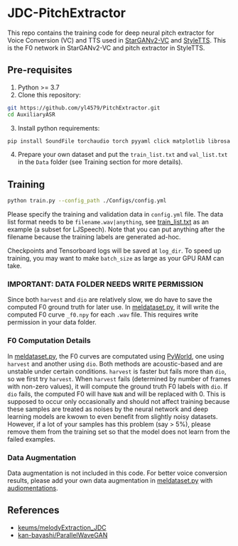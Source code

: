 # JDC-PitchExtractor
This repo contains the training code for deep neural pitch extractor for Voice Conversion (VC) and TTS used in [StarGANv2-VC](https://github.com/yl4579/StarGANv2-VC) and [StyleTTS](https://github.com/yl4579/StyleTTS). This is the F0 network in StarGANv2-VC and pitch extractor in StyleTTS. 

## Pre-requisites
1. Python >= 3.7
2. Clone this repository:
```bash
git https://github.com/yl4579/PitchExtractor.git
cd AuxiliaryASR
```
3. Install python requirements: 
```bash
pip install SoundFile torchaudio torch pyyaml click matplotlib librosa pyworld
```
4. Prepare your own dataset and put the `train_list.txt` and `val_list.txt` in the `Data` folder (see Training section for more details).

## Training
```bash
python train.py --config_path ./Configs/config.yml
```
Please specify the training and validation data in `config.yml` file. The data list format needs to be `filename.wav|anything`, see [train_list.txt](https://github.com/yl4579/StarGANv2-VC/blob/main/Data/train_list.txt) as an example (a subset for LJSpeech). Note that you can put anything after the filename because the training labels are generated ad-hoc.

Checkpoints and Tensorboard logs will be saved at `log_dir`. To speed up training, you may want to make `batch_size` as large as your GPU RAM can take. 

### IMPORTANT: DATA FOLDER NEEDS WRITE PERMISSION
Since both `harvest` and `dio` are relatively slow, we do have to save the computed F0 ground truth for later use. In [meldataset.py](https://github.com/yl4579/PitchExtractor/blob/main/meldataset.py#L77-L89), it will write the computed F0 curve `_f0.npy` for each `.wav` file. This requires write permission in your data folder. 

### F0 Computation Details
In [meldataset.py](https://github.com/yl4579/PitchExtractor/blob/main/meldataset.py#L83-L87), the F0 curves are computated using [PyWorld](https://github.com/JeremyCCHsu/Python-Wrapper-for-World-Vocoder), one using `harvest` and another using `dio`. Both methods are acoustic-based and are unstable under certain conditions. `harvest` is faster but fails more than `dio`, so we first try `harvest`. When `harvest` fails (determined by number of frames with non-zero values), it will compute the ground truth F0 labels with `dio`. If `dio` fails, the computed F0 will have `NaN` and will be replaced with 0. This is supposed to occur only occasionally and should not affect training because these samples are treated as noises by the neural network and deep learning models are kwown to even benefit from slightly noisy datasets. However, if a lot of your samples has this problem (say > 5%), please remove them from the training set so that the model does not learn from the failed examples. 

### Data Augmentation
Data augmentation is not included in this code. For better voice conversion results, please add your own data augmentation in [meldataset.py](https://github.com/yl4579/PitchExtractor/blob/main/meldataset.py) with [audiomentations](https://github.com/iver56/audiomentations).

## References
- [keums/melodyExtraction_JDC](https://github.com/keums/melodyExtraction_JDC)
- [kan-bayashi/ParallelWaveGAN](https://github.com/kan-bayashi/ParallelWaveGAN)
